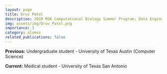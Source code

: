 ```yaml
---
layout: page
title: Druv Patel
description: 2019 MSK Computational Biology Summer Program; Data Engineer, MSK-MIND
img: assets/img/Druv_Patel.png
importance: 3
category: alumni
related_publications: false
---
```


**Previous:** Undergraduate student - University of Texas Austin (Computer Science)

**Current:** Medical student - University of Texas San Antonio
